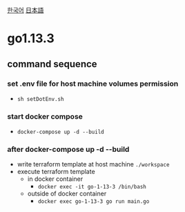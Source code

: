 [한국어](README.kr.md)
[日本語](README.jp.md)
# go1.13.3

## command sequence
### set .env file for host machine volumes permission
- `sh setDotEnv.sh`

### start docker compose
- `docker-compose up -d --build`

### after docker-compose up -d --build
- write terraform template at host machine `./workspace`
- execute terraform template 
  - in docker container
    - `docker exec -it go-1-13-3 /bin/bash`
  - outside of docker container
    - `docker exec go-1-13-3 go run main.go`